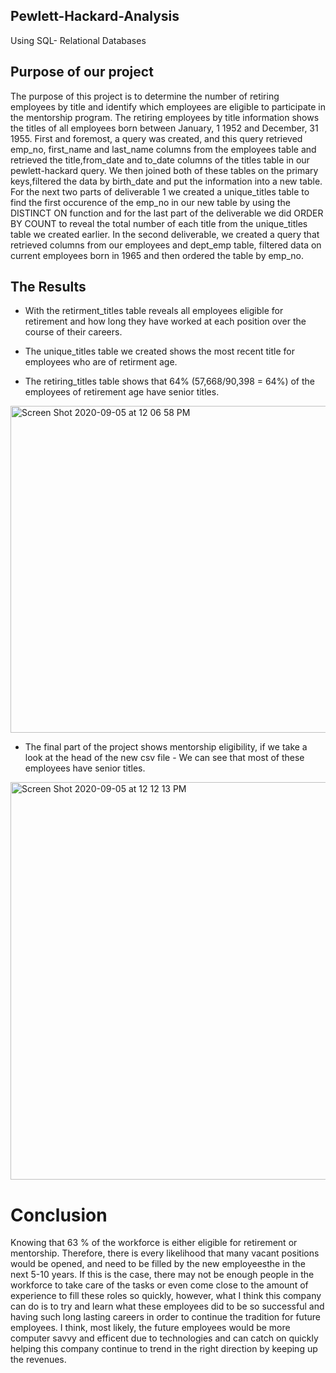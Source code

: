 ## Pewlett-Hackard-Analysis

Using SQL- Relational Databases

## Purpose of our project

The purpose of this project is to determine the number of retiring employees by title and identify which employees are eligible to participate in the mentorship program. The retiring employees by title information shows the titles of all employees born between January, 1 1952 and December, 31 1955. First and foremost, a query was created, and this query retrieved emp_no, first_name and last_name columns from the employees table and retrieved the title,from_date and to_date columns of the titles table in our pewlett-hackard query. We then joined both of these tables on the primary keys,filtered the data by birth_date and put the information into a new table. For the next two parts of deliverable 1 we created a unique_titles table to find the first occurence of the emp_no in our new table by using the DISTINCT ON function and for the last part of the deliverable we did ORDER BY COUNT to reveal the total number of each title from the unique_titles table we created earlier. In the second deliverable, we created a query that retrieved columns from our employees and dept_emp table, filtered data on current employees born in 1965 and then ordered the table by emp_no.

## The Results

- With the retirment_titles table reveals all employees eligible for retirement and how long they have worked at each position over the course of their careers.

- The unique_titles table we created shows the most recent title for employees who are of retirment age.

- The retiring_titles table shows that 64% (57,668/90,398 = 64%) of the employees of retirement age have senior titles.
<img width="523" alt="Screen Shot 2020-09-05 at 12 06 58 PM" src="https://user-images.githubusercontent.com/67278193/92309182-4bc89180-ef71-11ea-83f5-f35a59b280d8.png">

- The final part of the project shows mentorship eligibility, if we take a look at the head of the new csv file - We can see that most of these employees have senior titles.

<img width="636" alt="Screen Shot 2020-09-05 at 12 12 13 PM" src="https://user-images.githubusercontent.com/67278193/92309185-4e2aeb80-ef71-11ea-992e-759ce1b3971c.png">

# Conclusion

Knowing that 63 % of the workforce is either eligible for retirement or mentorship. Therefore, there is every likelihood that many vacant positions would be opened, and need to be filled by the new employeesthe in the next 5-10 years. If this is the case, there may not be enough people in the workforce to take care of the tasks or even come close to the amount of experience to fill these roles so quickly, however, what I think this company can do is to try and learn what these employees did to be so successful and having such long lasting careers in order to continue the tradition for future employees. I think, most likely, the future employees would be more computer savvy and efficent due to technologies and can catch on quickly helping this company continue to trend in the right direction by keeping up the revenues.
